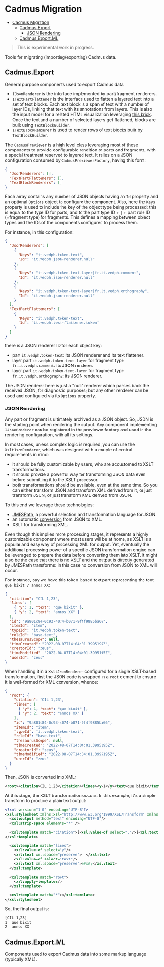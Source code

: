 # Cadmus Migration

- [Cadmus Migration](#cadmus-migration)
  - [Cadmus.Export](#cadmusexport)
    - [JSON Rendering](#json-rendering)
  - [Cadmus.Export.ML](#cadmusexportml)

>This is experimental work in progress.

Tools for migrating (importing/exporting) Cadmus data.

## Cadmus.Export

General purpose components used to export Cadmus data.

- `IJsonRenderer` is the interface implemented by part/fragment renderers.
- `ITextPartFlattener` is the interface used to flatten a layered text into a set of text blocks. Each text block is a span of text with a number of layer IDs, linking that text with its annotations from layers. This is also the input model for a related HTML visualization leveraging [this brick](https://github.com/vedph/cadmus-bricks-shell/tree/master/projects/myrmidon/cadmus-text-block-view). Once the text and a number of selected layers get flattened, blocks are built using `TextBlockBuilder`.
- `ITextBlockRenderer` is used to render rows of text blocks built by `TextBlockBuilder`.

The `CadmusPreviewer` is a high level class leveraging most of these components to provide configurable rendition of parts and fragments, with a special treatment reserved to layered text. It relies on a JSON configuration consumed by `CadmusPreviewerFactory`, having this form:

```json
{
  "JsonRenderers": [],
  "TextPartFlatteners": [],
  "TextBlockRenderers": []
}
```

Each array contains any number of JSON objects having an `Id` property and an optional `Options` object to configure the component. Also, here the `Keys` property is used to include the key of the object type being processed: this is equal to the type ID for parts, and to the part type ID + `|` + part role ID (=fragment type) for fragments. This defines a mapping between object types and the IDs of the components configured to process them.

For instance, in this configuration:

```json
{
  "JsonRenderers": [
    {
      "Keys": "it.vedph.token-text",
      "Id": "it.vedph.json-renderer.null"
    },
    {
      "Keys": "it.vedph.token-text-layer|fr.it.vedph.comment",
      "Id": "it.vedph.json-renderer.null"
    },
    {
      "Keys": "it.vedph.token-text-layer|fr.it.vedph.orthography",
      "Id": "it.vedph.json-renderer.null"
    }
  ],
  "TextPartFlatteners": [
    {
      "Keys": "it.vedph.token-text",
      "Id": "it.vedph.text-flattener.token"
    }
  ]
}
```

there is a JSON renderer ID for each object key:

- part `it.vedph.token-text`: its JSON renderer and its text flattener.
- layer part `it.vedph.token-text-layer` for fragment type `fr.it.vedph.comment`: its JSON renderer.
- layer part `it.vedph.token-text-layer` for fragment type `fr.it.vedph.orthography`: its JSON renderer.

The JSON renderer here is just a "null" renderer which passes back the received JSON, for diagnostic purposes; but any other renderer can be used and configured via its `Options` property.

### JSON Rendering

Any part or fragment is ultimately archived as a JSON object. So, JSON is the starting point when rendering the output. Any component implementing `IJsonRenderer` can be registered in the previewer factory and used in the rendering configuration, with all its settings.

In most cases, unless complex logic is required, you can use the `XsltJsonRenderer`, which was designed with a couple of central requirements in mind:

- it should be fully customizable by users, who are accustomed to XSLT transformations.
- it should provide a powerful way for transforming JSON data even before submitting it to the XSLT processor.
- both transformations should be available, even at the same time. So you can either transform JSON and transform XML derived from it, or just transform JSON, or just transform XML derived from JSON.

To this end we leverage these technologies:

- [JMESPath](https://jmespath.org/tutorial.html), a powerful selection and transformation language for JSON.
- an automatic [conversion](https://www.newtonsoft.com/json/help/html/ConvertingJSONandXML.htm) from JSON to XML.
- XSLT for transforming XML.

Even though this implies more processing stages, it represents a highly customizable component where most users will be at home, as XSLT is a popular and easy way of processing XML for output. Yet, eventually the additional processing power of a specific JSON transformation engine can be leveraged to prepare the data before converting them into XSLT. It might also be the case that there is no XSLT and the output is directly generated by JMESPath transforms: in this case no conversion from JSON to XML will occur.

For instance, say we have this token-based text part representing the text `que bixit / annos XX`:

```json
{
  "citation": "CIL 1,23",
  "lines": [
    { "y": 1, "text": "que bixit" },
    { "y": 2, "text": "annos XX" }
  ],
  "id": "9a801c84-0c93-4074-b071-9f4f9885ba66",
  "itemId": "item",
  "typeId": "it.vedph.token-text",
  "roleId": "base-text",
  "thesaurusScope": null,
  "timeCreated": "2022-08-07T14:04:01.3995195Z",
  "creatorId": "zeus",
  "timeModified": "2022-08-07T14:04:01.3995195Z",
  "userId": "zeus"
}
```

When handling it in a `XsltJsonRenderer` configured for a single XSLT-based transformation, first the JSON code is wrapped in a `root` element to ensure it is well-formed for XML conversion, whence:

```json
{
  "root": {
    "citation": "CIL 1,23",
    "lines": [
      { "y": 1, "text": "que bixit" },
      { "y": 2, "text": "annos XX" }
    ],
    "id": "9a801c84-0c93-4074-b071-9f4f9885ba66",
    "itemId": "item",
    "typeId": "it.vedph.token-text",
    "roleId": "base-text",
    "thesaurusScope": null,
    "timeCreated": "2022-08-07T14:04:01.3995195Z",
    "creatorId": "zeus",
    "timeModified": "2022-08-07T14:04:01.3995195Z",
    "userId": "zeus"
  }
}
```

Then, JSON is converted into XML:

```xml
<root><citation>CIL 1,23</citation><lines><y>1</y><text>que bixit</text></lines><lines><y>2</y><text>annos XX</text></lines><id>9a801c84-0c93-4074-b071-9f4f9885ba66</id><itemId>item</itemId><typeId>it.vedph.token-text</typeId><roleId>base-text</roleId><thesaurusScope /><timeCreated>2022-08-07T14:12:44.8640749Z</timeCreated><creatorId>zeus</creatorId><timeModified>2022-08-07T14:12:44.8640749Z</timeModified><userId>zeus</userId></root>
```

At this stage, the XSLT transformation occurs. In this example, it's a simple transform to produce a plain text output:

```xml
<?xml version="1.0" encoding="UTF-8"?>
<xsl:stylesheet xmlns:xsl="http://www.w3.org/1999/XSL/Transform" xmlns:tei="http://www.tei-c.org/ns/1.0" version="1.0">
  <xsl:output method="text" encoding="UTF-8"/>
  <xsl:strip-space elements="*" />

  <xsl:template match="citation">[<xsl:value-of select="."/>]<xsl:text xml:space="preserve">&#xA;</xsl:text>
</xsl:template>

  <xsl:template match="lines">
    <xsl:value-of select="y"/>
    <xsl:text xml:space="preserve">  </xsl:text>
    <xsl:value-of select="text"/>
    <xsl:text xml:space="preserve">&#xA;</xsl:text>
  </xsl:template>

  <xsl:template match="root">
    <xsl:apply-templates/>
  </xsl:template>

  <xsl:template match="*"></xsl:template>
</xsl:stylesheet>
```

So, the final output is:

```txt
[CIL 1,23]
1  que bixit
2  annos XX
```

## Cadmus.Export.ML

Components used to export Cadmus data into some markup language (typically XML).
